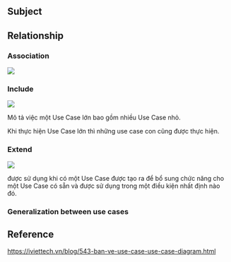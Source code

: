 ## Subject

## Relationship

### Association

![](https://www.uml-diagrams.org/use-case-diagrams/use-case-association-actor.png)


### Include

![](https://www.uml-diagrams.org/use-case-diagrams/use-case-include.png)

Mô tả việc một Use Case lớn bao gồm nhiều Use Case nhỏ.

Khi thực hiện Use Case lớn thì những use case con cũng được thực hiện.

### Extend

![](https://www.uml-diagrams.org/use-case-diagrams/use-case-extend.png)

được sử dụng khi có một Use Case được tạo ra để bổ sung chức năng cho một Use Case có sẵn và được sử dụng trong một điều kiện nhất định nào đó.

### Generalization between use cases


## Reference

https://iviettech.vn/blog/543-ban-ve-use-case-use-case-diagram.html